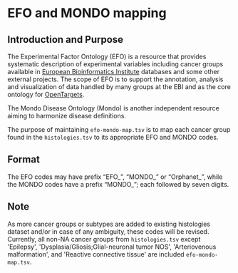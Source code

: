 # EFO and MONDO mapping


## Introduction and Purpose

The Experimental Factor Ontology (EFO) is a resource that provides systematic description of experimental variables including cancer groups available in [European Bioinformatics Institute](https://www.ebi.ac.uk/) databases and some other external projects. 
The scope of EFO is to support the annotation, analysis and visualization of data handled by many groups at the EBI and as the core ontology for [OpenTargets](https://www.opentargets.org/).


The Mondo Disease Ontology (Mondo) is another independent resource aiming to harmonize disease definitions. 

The purpose of maintaining `efo-mondo-map.tsv` is to map each cancer group found in the `histologies.tsv` to its appropriate EFO and MONDO codes.

## Format

The EFO codes may have prefix “EFO_”, “MONDO_” or “Orphanet_”, while the MONDO codes have a prefix “MONDO_”; each followed by seven digits.


## Note

As more cancer groups or subtypes are added to existing histologies dataset and/or in case of any ambiguity, these codes will be revised.
Currently, all non-NA cancer groups from `histologies.tsv` except 'Epilepsy', 'Dysplasia/Gliosis;Glial-neuronal tumor NOS', 'Arteriovenous malformation', and 'Reactive connective tissue' are included `efo-mondo-map.tsv`.

